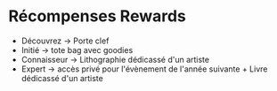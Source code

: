 # Récompenses Rewards

* Découvrez -> Porte clef
* Initié -> tote bag avec goodies
* Connaisseur -> Lithographie dédicassé d'un artiste 
* Expert -> accès privé pour l'évènement de l'année suivante + Livre dédicassé d'un artiste